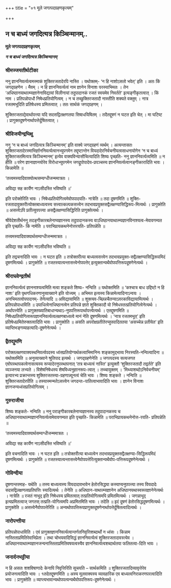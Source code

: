 +++
title = "०१ मूले जगत्पदग्रहणकृत्यम्"

+++


## न च बाध्यं जगदित्यत्र किञ्चिन्मानम्..

**मूले जगत्पदग्रहणकृत्यम्**

***न च बाध्यं जगदित्यत्र किञ्चिन्मानम्***

### **श्रीमज्जयतीर्थटीका**

ननु ज्ञाननिवर्त्यत्वमस्माकं शुक्तिरजतादेरपि नास्ति । यथोक्तम्- ‘न हि नाशोऽसतो भवेत्’ इति । अतः किं जगद्ग्रहणेन । मैवम् । न हि ज्ञाननिवर्त्यत्वं नाम ज्ञानेन विनाशः परस्याभिमतः । तेन ‘अधिष्ठानयाथात्म्यज्ञानेनाविद्यायां विलीनायां तदुपादानकं रजतं स्वयमेव निवर्तते’ इत्यङ्गीकृतत्वात् । किं नाम । प्रतिपन्नोपाधौ निषेधप्रतियोगित्वम् । न च तच्छुक्तिरजतादौ नास्तीति शक्यते वक्तुम् । नात्र रजतमभूदिति प्रतिषेधस्य प्रमितत्वात् । ततः सार्थकं जगद्ग्रहणम् ।

शुक्तिरजताद्येवार्थापत्त्या यदि सदसद्विलक्षणतया सिषाधयिषितम् । तदैतद्दूषणं न घटत इति चेत् । मा घटिष्ट । प्रागुक्तदूषणेनार्थापत्तेर्दूषितत्वात् ।

### **श्रीविजयीन्द्रभिक्षु**

ननु ‘न च बाध्यं जगदित्यत्र किञ्चिन्मानम्’ इति वाक्ये जगद्ग्रहणं व्यर्थम् । अत्यन्तासतः शुक्तिरजतादेरस्माभिर्ज्ञाननिवर्त्यत्वानभ्युपगमेन तद्दृष्टान्तेन वियदादेरनिर्वचनीयत्वसाधनायोगेन ‘न च बाध्यं शुक्तिरजतमित्यत्र किञ्चिन्मानम्’ इत्येव वाक्यविन्यासौचित्यादिति शिष्यः पृच्छति- ननु ज्ञाननिवर्त्यत्वमिति ॥ न हीति ॥ परेण ज्ञानाज्ञानयोरेव विरोधाभ्युपगमेन जगद्रूपोपादेय-प्रपञ्चस्य ज्ञाननिवर्त्यत्वानङ्गीकारादिति भावः । किन्नामेति ॥

‘तत्त्वमस्यादिवाक्योत्थसम्यग्धीजन्ममात्रतः ।

अविद्या सह कार्येण नाऽसीदस्ति भविष्यति ॥’

इति परोक्तेरिति भावः । निषेधप्रतियोगित्वमेवोपपादयति- नात्रेति ॥ तदा दूषणमिति ॥ शुक्ति-रजतादावुक्तरीत्योक्तबाध्यत्वस्य सत्त्वात्कल्पकसत्त्वेन तदभावप्रयुक्तसद्वैलक्षण्यासिद्धिरूप-मित्यर्थः । प्रागुक्तेति ॥ असत्त्वेऽपि प्रतीत्युपपत्त्या असद्वैलक्षण्यासिद्धिरिति प्रागुक्तेत्यर्थः ।

श्रीवेदेशतीर्थननु तदङ्गीकारबलेनाप्यज्ञानस्य तदुपादानकस्य वाऽधिष्ठानयाथात्म्यज्ञानविनाश्यत्व-मेवावगम्यत इति पृच्छति- किं नामेति ॥ पराभिप्रायकथनेनोत्तरयति- प्रतिपन्नेति ॥

तत्त्वमस्यादिवाक्यार्थसम्यग्धीजन्ममात्रतः ।

अविद्या सह कार्येण नाऽसीदस्ति भविष्यति ॥

इति तद्वचनादिति भावः । न घटत इति ॥ तत्रोक्तरीत्या बाध्यत्वसत्त्वेन तदभावप्रयुक्त-सद्वैलक्षण्यासिद्धिरूपमिदं दूषणमित्यर्थः । प्रागुक्तेति ॥ रजतस्यात्यन्तासत्त्वेनोपपत्तेर् इत्युक्तान्यथैवोपपत्तिरूपदूषणेनेत्यर्थः ।

### **श्रीराघवेन्द्रतीर्थ**

ज्ञाननिवर्त्यत्वं ज्ञाननाश्यत्वमिति मत्वा शङ्कते शिष्यः- नन्विति ॥ यथोक्तमिति ॥ ‘कश्चात्र बाध उद्दिष्टो न हि नाशः’ इति पृथगधिकरणानुव्याख्याने इति योज्यम् । अभिमत इत्यस्य किन्नामेत्यादिनाऽन्वयः । अनभिमतत्वोपपादनम्- तेनेत्यादि ॥ अविद्यायामिति ॥ शुक्त्यव-च्छिन्नचैतन्याऽवरकाविद्यायामित्यर्थः । प्रतिपन्नोपाधाविति ॥ उपाधित्वेनाधिष्ठानत्वेन प्रतिपन्ने ज्ञाते शुक्तिकादौ यो निषेधस्तत्प्रतियोगित्वेनेत्यर्थः । अर्थापत्त्येति ॥ प्रागुक्तख्यातिबाधान्यथाऽ-नुपपत्तिरूपार्थापत्त्येत्यर्थः । एतद्दूषणमिति ॥ निषेधप्रतियोगित्वरूपज्ञाननिवर्त्यत्वलक्षणबाध्यत्वे मानं नेति दूषणमित्यर्थः । ‘नात्र रजतमभूत्’ इति प्रतिषेधप्रमितेरुक्तत्वादिति भावः । प्रागुक्तेति ॥ असति अपरोक्षप्रतीतेरप्युपपादिततया ‘असच्चेन्न प्रतीयेत’ इति व्याप्तिभङ्गव्याहत्यादि-दूषणेनेत्यर्थः ।

### **द्वैतद्युमणि**

परोक्तलक्षणवाक्यस्थनिवर्त्यपदस्य ध्वंसप्रतियोग्यर्थकत्वाभिमानिनः शङ्कामुद्भाव्य निरस्यति-नन्वित्यादिना ॥ यथोक्तमिति ॥ अनुव्याख्याने श्रुतिपाद इत्यर्थः । जगद्ग्रहणेनेति ॥ जगत्पदस्य सत्यजगत एवोपस्थापकत्वेनासत्यस्य रूप्यादेरनुपस्थापनात् ‘तत्र बाध्यत्वं नास्ति’ इत्युक्तौ ‘शुक्तिरजतादौ तद्वर्तते’ इति व्यञ्जनया लभ्यते । विशेषनिषेधस्य शेषविध्यनुज्ञानरूप-त्वात् । तच्चायुक्तम् । ‘मिथ्याशब्दोऽनिर्वचनीयम्’ इत्यारभ्य प्रक्रान्तस्य शुक्तिरजतस्या-ग्रहणान्न्यूनत्वं चेति भावः । शिष्यः शङ्कते । नन्विति ॥ शुक्तिरजतादेरपीति ॥ तस्यास्मन्मतेऽसत्त्वेन जगदन्तः-पातित्वाभावादिति भावः । ज्ञानेन विनाशः ज्ञानजन्यध्वंसप्रतियोगित्वम् ।

### **गुरुराजीया**

शिष्यः शङ्कते- नन्विति ॥ ननु पराङ्गीकारबलेनाप्यज्ञानस्य तदुपादानकस्य च अधिष्ठानयाथात्म्यज्ञाननिवर्त्यत्वमेवावगम्यत इति पृच्छति- किन्नामेति ॥ पराभिप्रायकथनेनोत्त-रयति- प्रतिपन्नेति ॥

‘तत्त्वमस्यादिवाक्यार्थसम्यग्धीजन्ममात्रतः ।

अविद्या सह कार्येण नाऽसीदस्ति भविष्यति ॥’

इति वचनादिति भावः । न घटत इति ॥ तत्रोक्तरीत्या बाध्यत्वेन तदभावप्रयुक्तसद्वैलक्षण्या-सिद्धिरूपमिदं दूषणमित्यर्थः । प्रागुक्तेति ॥ रजतस्यात्यन्तासत्त्वेनैवोपपत्तेरित्युक्तान्यथैवोप-पत्तिरूपदूषणेनेत्यर्थः ।

### **गोविन्दीया**

दूषणान्तरमाह- यथेति ॥ तस्य बाध्यत्वस्य वियदादावभावेन हेतोरसिद्ध्या कस्याप्यनुपपत्त्या तस्य वियदादेः सदसद्विलक्षणत्वप्रतिपत्तिः स्यादित्यर्थः । तेनेति ॥ अधिष्ठान-याथात्म्यज्ञानेन अधिष्ठानयथास्वरूपज्ञानेनेत्यर्थः । नात्रेति ॥ रजतं नाभूद् इति निषेधस्य प्रमितत्वात् तत्प्रतियोगित्वमपि प्रमितमित्यर्थः । जगन्नाभूद् इत्यप्रमितत्वाज् जगतस् तत्प्रति-योगित्वमपि अप्रमितमिति भावः । तदेति ॥ इदं दूषणं हेतोरसिद्धदूषणमित्यर्थः । प्रागुक्तेति ॥ असत्त्वेनैवोपपत्तेरिति ॥ अन्यथोपपत्तिरूपप्रागुक्तदूषणेनार्थापत्तेर्दूषितत्वादित्यर्थः ।

### **नारोपन्तीया**

प्रतिपन्नोपाधाविति । एवं प्रागुक्तज्ञाननिवर्त्यत्वान्तर्गतनिवृत्तिशब्दार्थो न ध्वंसः । किन्नाम नास्तिताप्रमितिरेवाभिप्रेता । तथा चोभयवादिसिद्धं ज्ञाननिवर्त्यत्वं शुक्तिरजतादावस्त्येव । अधिष्ठानयाथात्म्यज्ञानजन्यनास्तिताप्रमितिवषयत्वस्यैव ज्ञाननिवर्त्यत्वशब्दार्थतया फलितत्वा-दिति भावः ।

### **जनार्दनभट्टीया**

न हि असतः शशविषाणादेः केनापि निवृत्तिरिति सूचयति – सार्थकमिति ॥ शुक्तिरजतादिव्यावृत्तेरेव प्रयोजनत्वादिति भावः । १तदेतद्दूषणमिति ॥ अस्य मूलवाक्यस्य व्यावहारिक एव बाध्यत्वनिराकरणपरत्वादिति भावः । प्रागुक्तेति ॥ व्याप्त्यभावान्यथोपपत्यन्यथैवोपपत्तिरूप-दूषणेनेत्यर्थः ।





